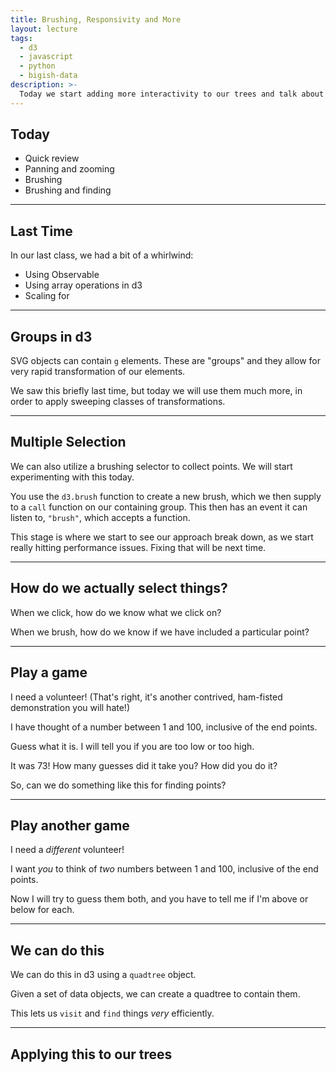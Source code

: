 ```yaml
---
title: Brushing, Responsivity and More
layout: lecture
tags:
  - d3
  - javascript
  - python
  - bigish-data
description: >-
  Today we start adding more interactivity to our trees and talk about some speed strategies
---
```


## Today

 * Quick review
 * Panning and zooming
 * Brushing
 * Brushing and finding

---

## Last Time

In our last class, we had a bit of a whirlwind:

 * Using Observable
 * Using array operations in d3
 * Scaling for 

---

## Groups in d3

SVG objects can contain `g` elements.  These are "groups" and they allow for very rapid transformation of our elements.

We saw this briefly last time, but today we will use them much more, in order to apply sweeping classes of transformations.

---

## Multiple Selection

We can also utilize a brushing selector to collect points.  We will start
experimenting with this today.

You use the `d3.brush` function to create a new brush, which we then supply to
a `call` function on our containing group.  This then has an event it can
listen to, `"brush"`, which accepts a function.

This stage is where we start to see our approach break down, as we start really
hitting performance issues.  Fixing that will be next time.

---

## How do we actually select things?

When we click, how do we know what we click on?

When we brush, how do we know if we have included a particular point?

---

## Play a game

I need a volunteer!  <span class="fragment">(That's right, it's another contrived, ham-fisted demonstration you will hate!)</span>

<p class="fragment">I have thought of a number between 1 and 100, inclusive of the end points.</p>

<p class="fragment">Guess what it is.  I will tell you if you are too low or too high.</p>

<p class="fragment">It was 73!  How many guesses did it take you?  How did you do it?</p>

<p class="fragment">So, can we do something like this for finding points?</p>

---

## Play another game

I need a *different* volunteer!

<p class="fragment" data-markdown=true>

I want *you* to think of *two* numbers between 1 and 100, inclusive of the end points.

</p>

<p class="fragment">Now I will try to guess them both, and you have to tell me if I'm above or below for each.</p>

---

## We can do this

<div class="fig-container" data-style="width: 300px;" data-file="figures/quadtree.html" data-markdown=true>

We can do this in d3 using a `quadtree` object.

<p class = "fragment" data-markdown=true>

Given a set of data objects, we can create a quadtree to contain them.

</p>

<p class="fragment" data-markdown=true>

This lets us `visit` and `find` things *very* efficiently.

</p>

---

## Applying this to our trees